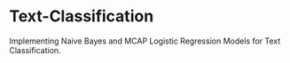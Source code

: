 # Text-Classification
Implementing Naive Bayes and MCAP Logistic Regression Models for Text Classification. 
